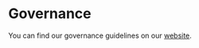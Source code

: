 # Governance

You can find our governance guidelines on our [website](https://www.sktime.org/en/latest/get_involved/governance.html).
